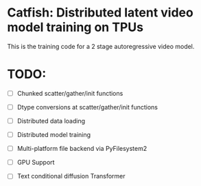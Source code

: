 # Catfish: Distributed latent video model training on TPUs

This is the training code for a 2 stage autoregressive video model.

# TODO:
- [ ] Chunked scatter/gather/init functions
- [ ] Dtype conversions at scatter/gather/init functions
- [ ] Distributed data loading 
- [ ] Distributed model training
- [ ] Multi-platform file backend via PyFilesystem2
- [ ] GPU Support
- [ ] Text conditional diffusion Transformer


